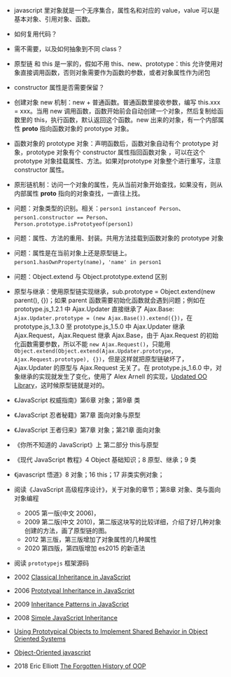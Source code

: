 - javascript 里对象就是一个无序集合，属性名和对应的 value，value 可以是基本对象、引用对象、函数。
- 如何复用代码？
- 需不需要，以及如何抽象到不同 class？
- 原型链 和 this 是一家的，假如不用 this、new、prototype：this 允许使用对象直接调用函数，否则对象需要作为函数的参数，或者对象属性作为闭包
- constructor 属性是否需要保留？

- 创建对象 new 机制：new + 普通函数。普通函数里接收参数，编写 this.xxx = xxx。当用 new 调用函数，函数开始前会自动创建一个对象，然后复制给函数里的 this，执行函数，默认返回这个函数。new 出来的对象，有一个内部属性 __proto__ 指向函数对象的 prototype 对象。
- 函数对象的 prototype 对象：声明函数后，函数对象自动有个 prototype 对象，prototype 对象有个 constructor 属性指回函数对象 ，可以在这个 prototype 对象挂载属性、方法。如果对prototype 对象整个进行重写，注意 constructor 属性。
- 原形链机制：访问一个对象的属性，先从当前对象开始查找，如果没有，则从内部属性 __proto__ 指向的对象查找，一直往上找。
- 问题：对象类型的识别。相关：`person1 instanceof Person`、`person1.constructor == Person`、`Person.prototype.isPrototyeof(person1)`
- 问题：属性、方法的重用、封装。共用方法挂载到函数对象的 prototype 对象
- 问题：属性是在当前对象上还是原型链上。`person1.hasOwnProperty(name)`，`'name' in person1`
- 问题：Object.extend 与 Object.prototype.extend 区别
- 原型与继承：使用原型链实现继承，sub.prototype = Object.extend(new parent(), {})；如果 parent 函数需要初始化函数就会遇到问题；例如在 prototype.js_1.2.1 中 Ajax.Updater 直接继承了 Ajax.Base: `Ajax.Updater.prototype = (new Ajax.Base()).extend({})`，在 prototype.js_1.3.0 至 prototype.js_1.5.0 中 Ajax.Updater 继承 Ajax.Request，Ajax.Request 继承 Ajax.Base，由于 Ajax.Request 的初始化函数需要参数，所以不能 `new Ajax.Request()`，只能用 `Object.extend(Object.extend(Ajax.Updater.prototype, Ajax.Request.prototype), {})`，但是这样就把原型链破坏了，Ajax.Updater 的原型与 Ajax.Request 无关了。在 prototype.js_1.6.0 中，对象继承的实现就发生了变化，使用了 Alex Arnell 的实现，[Updated OO Library](https://typicalnoise.com/post/updated-oo-library)，这时候原型链就是对的。



- 《JavaScript 权威指南》第6章 对象；第9章 类
- 《JavaScript 忍者秘籍》第7章 面向对象与原型
- 《JavaScript 王者归来》第7章 对象；第21章 面向对象
- 《你所不知道的 JavaScript》上 第二部分 this与原型
- 《现代 JavaScript 教程》4 Object 基础知识；8 原型、继承；9 类
- 《javascript 悟道》8 对象；16 this；17 非类实例对象；
- 阅读《JavaScript 高级程序设计》，关于对象的章节；第8章 对象、类与面向对象编程
    - 2005 第一版(中文 2006)，
    - 2009 第二版(中文 2010)，第二版这块写的比较详细，介绍了好几种对象创建的方法，画了原型链的图。
    - 2012 第三版，第三版增加了对象属性的几种属性
    - 2020 第四版，第四版增加 es2015 的新语法
- 阅读 `prototypejs` 框架源码
- 2002 [Classical Inheritance in JavaScript](https://www.crockford.com/javascript/inheritance.html)
- 2006 [Prototypal Inheritance in JavaScript](https://www.crockford.com/javascript/prototypal.html)
- 2009 [Inheritance Patterns in JavaScript](http://bolinfest.com/javascript/inheritance.php)
- 2008 [Simple JavaScript Inheritance](https://johnresig.com/blog/simple-javascript-inheritance/)
- [Using Prototypical Objects to Implement Shared Behavior in Object Oriented Systems](https://web.media.mit.edu/~lieber/Lieberary/OOP/Delegation/Delegation.html)
- [Object-Oriented javascript](https://unidel.edu.ng/focelibrary/books/Object-Oriented%20JavaScript%202nd%20Ed.pdf)
- 2018 Eric Elliott [The Forgotten History of OOP](https://medium.com/javascript-scene/the-forgotten-history-of-oop-88d71b9b2d9f)